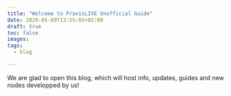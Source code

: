 ```yaml
---
title: "Welcome to PraxisLIVE Unofficial Guide"
date: 2020-05-09T13:55:03+02:00
draft: true
toc: false
images:
tags:
  - blog

---
```


We are glad to open this blog, which will host info, updates, guides and new nodes developped by us!
